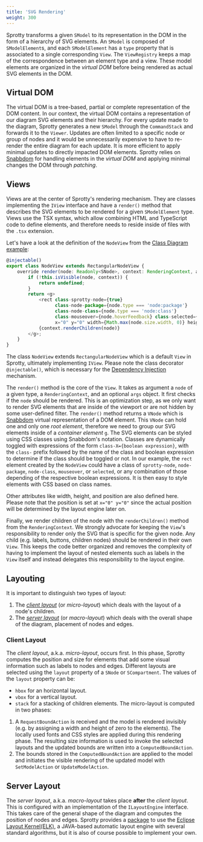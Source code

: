```yaml
---
title: 'SVG Rendering'
weight: 300
---
```


Sprotty transforms a given `SModel` to its representation in the DOM in the form of a hierarchy of SVG elements. An `SModel` is composed of `SModelElement`s, and each `SModelElement` has a `type` property that is associated to a single corresponding `View`. The `ViewRegistry` keeps a map of the correspondence between an element type and a view. These model elements are organized in the *virtual DOM* before being rendered as actual SVG elements in the DOM.

## Virtual DOM
The virtual DOM is a tree-based, partial or complete representation of the DOM content. In our context, the virtual DOM contains a representation of our diagram SVG elements and their hierarchy. For every update made to the diagram, Sprotty generates a new `SModel` through the `CommandStack` and forwards it to the `Viewer`. Updates are often limited to a specific node or group of nodes and it would be unnecessarily expensive to have to re-render the entire diagram for each update. It is more efficient to apply minimal updates to directly impacted DOM elements. Sprotty relies on [Snabbdom](https://github.com/snabbdom/snabbdom) for handling elements in the *virtual DOM* and applying minimal changes the DOM through *patching*.

## Views
Views are at the center of Sprotty's rendering mechanism. They are classes implementing the `IView` interface and have a `render()` method that describes the SVG elements to be rendered for a given `SModelElement` type. Views use the TSX syntax, which allow combining HTML and TypeScript code to define elements, and therefore needs to reside inside of files with the `.tsx` extension.

Let's have a look at the definition of the `NodeView` from the [Class Diagram example](https://github.com/eclipse-sprotty/sprotty/blob/master/examples/classdiagram/src/views.tsx):

```typescript
@injectable()
export class NodeView extends RectangularNodeView {
    override render(node: Readonly<SNode>, context: RenderingContext, args?: IViewArgs): VNode | undefined {
        if (!this.isVisible(node, context)) {
            return undefined;
        }
        return <g>
            <rect class-sprotty-node={true}
                  class-node-package={node.type === 'node:package'}
                  class-node-class={node.type === 'node:class'}
                  class-mouseover={node.hoverFeedback} class-selected={node.selected}
                  x="0" y="0" width={Math.max(node.size.width, 0)} height={Math.max(node.size.height, 0)}></rect>
            {context.renderChildren(node)}
        </g>;
    }
}
```
The class `NodeView` extends `RectangularNodeView` which is a default `View` in Sprotty, ultimately implementing `IView`. Please note the class decorator `@injectable()`, which is necessary for the [Dependency Injection](link-to-dependency-injection) mechanism. 

The `render()` method is the core of the `View`. It takes as argument a `node` of a given type, a `RenderingContext`, and an optional `args` object. It first checks if the `node` should be rendered. This is an optimization step, as we only want to render SVG elements that are inside of the viewport or are not hidden by some user-defined filter.
The `render()` method returns a `VNode` which is [Snabbdom](https://github.com/snabbdom/snabbdom) virtual representation of a DOM element. This `VNode` can hold one and only one *root element*, therefore we need to group our SVG elements inside of a *container element* `g`.
The SVG elements can be styled using CSS classes using Snabbdom's notation. Classes are dynamically toggled with expressions of the form `class-X={boolean expression}`, with the `class-` prefix followed by the name of the class and boolean expression to determine if the class should be toggled or not. In our example, the `rect` element created by the `NodeView` could have a class of `sprotty-node`, `node-package`, `node-class`, `mouseover`, or `selected`, or any combination of those depending of the respective boolean expressions. It is then easy to style elements with CSS based on class names.

Other attributes like width, height, and position are also defined here. Please note that the position is set at `x="0" y="0"` since the actual position will be determined by the layout engine later on.

Finally, we render children of the node with the `renderChildren()` method from the `RenderingContext`. We strongly advocate for keeping the `View`'s responsibility to render only the SVG that is specific for the given node. Any child (e.g. labels, buttons, children nodes) should be rendered in their own `View`. This keeps the code better organized and removes the complexity of having to implement the layout of nested elements such as labels in the `View` itself and instead delegates this responsibility to the layout engine.

## Layouting
It is important to distinguish two types of layout:
1. The [*client layout*](#client-layout) (or *micro-layout*) which deals with the layout of a node's children.
2. The [*server layout*](#server-layout) (or *macro-layout*) which deals with the overall shape of the diagram, placement of nodes and edges.

### Client Layout
The *client layout*, a.k.a. *micro-layout*, occurs first. In this phase, Sprotty computes the position and size for elements that add some visual information such as labels to nodes and edges. Different layouts are selected using the `layout` property of a `SNode` or `SCompartment`. The values of the `layout` property can be:
* `hbox` for an horizontal layout.
* `vbox` for a vertical layout.
* `stack` for a stacking of children elements.
The micro-layout is computed in two phases:
1. A `RequestBoundAction` is received and the model is rendered invisibly (e.g. by assigning a width and height of zero to the elements). The locally used fonts and CSS styles are applied during this rendering phase. The resulting size information is used to invoke the selected layouts and the updated bounds are written into a `ComputedBoundAction`.
2. The bounds stored in the `ComputedBoundAction` are applied to the model and initiates the visible rendering of the updated model with `SetModelAction` or `UpdateModelAction`.

## Server Layout
The *server layout*, a.k.a. *macro-layout* takes place **after** the *client layout*. This is configured with an implementation of the `ILayoutEngine` interface. This takes care of the general shape of the diagram and computes the position of nodes and edges. Sprotty provides a [package](https://github.com/eclipse-sprotty/sprotty/tree/master/packages/sprotty-elk) to use the [Eclipse Layout Kernel(ELK)](https://www.eclipse.org/elk/), a JAVA-based automatic layout engine with several standard algorithms, but it is also of course possible to implement your own.
